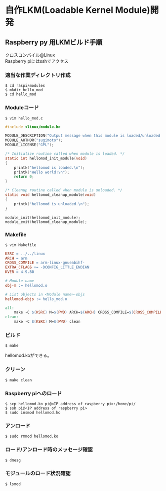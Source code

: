 
# 自作LKM(Loadable Kernel Module)開発

## Raspberry py 用LKMビルド手順
クロスコンパイル@Linux  
Raspberry piにはsshでアクセス

### 適当な作業ディレクトリ作成
    $ cd raspi/modules
    $ mkdir hello_mod
    $ cd hello_mod

### Moduleコード
    $ vim hello_mod.c
```c
#include <linux/module.h>

MODULE_DESCRIPTION("Output message when this module is loaded/unloaded.");
MODULE_AUTHOR("sugimoto");
MODULE_LICENSE("GPL");

/* Initialize routine called when module is loaded. */
static int hellomod_init_module(void)
{
    printk("hellomod is loaded.\n");
    printk("Hello world!\n");
    return 0;
}

/* Cleanup routine called when module is unloaded. */
static void hellomod_cleanup_module(void)
{
    printk("hellomod is unloaded.\n");
}

module_init(hellomod_init_module);
module_exit(hellomod_cleanup_module);
```

### Makefile
    $ vim Makefile
```Makefile
KSRC = ../../linux
ARCH = arm
CROSS_COMPILE = arm-linux-gnueabihf-
EXTRA_CFLAGS += -DCONFIG_LITTLE_ENDIAN
KVER = 4.9.80

# Module name
obj-m := hellomod.o

# List objects in <Module name>-objs
hellomod-objs := hello_mod.o

all:
	make -C $(KSRC) M=$(PWD) ARCH=$(ARCH) CROSS_COMPILE=$(CROSS_COMPILE) modules
clean:
	make -C $(KSRC) M=$(PWD) clean
```

### ビルド

    $ make
hellomod.koができる。  

### クリーン
    $ make clean

### Raspberry piへのロード
    $ scp hellomod.ko pi@<IP address of raspberry pi>:/home/pi/
    $ ssh pi@<IP address of raspberry pi>
    $ sudo insmod hellomod.ko

### アンロード
    $ sudo rmmod hellomod.ko

### ロード/アンロード時のメッセージ確認
    $ dmesg

### モジュールのロード状況確認
    $ lsmod
